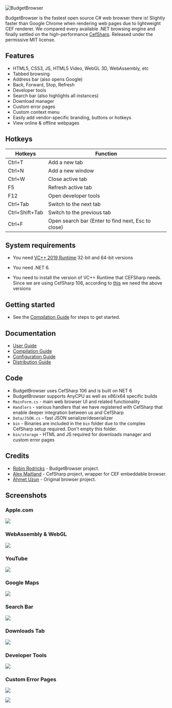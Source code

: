 ![BudgetBrowser](https://github.com/budgetbrowser/BudgetBrowser/raw/master/images/logo3.png)

BudgetBrowser is the fastest open source C# web browser there is! Slightly faster than Google Chrome when rendering web pages due to lightweight CEF renderer. We compared every available .NET browsing engine and finally settled on the high-performance [CefSharp](https://github.com/cefsharp/CefSharp/). Released under the permissive MIT license.

## Features

- HTML5, CSS3, JS, HTML5 Video, WebGL 3D, WebAssembly, etc
- Tabbed browsing
- Address bar (also opens Google)
- Back, Forward, Stop, Refresh
- Developer tools
- Search bar (also highlights all instances)
- Download manager
- Custom error pages
- Custom context menu
- Easily add vendor-specific branding, buttons or hotkeys
- View online & offline webpages

## Hotkeys

Hotkeys | Function
------------ | -------------
Ctrl+T		| Add a new tab
Ctrl+N		| Add a new window
Ctrl+W		| Close active tab
F5			| Refresh active tab
F12			| Open developer tools
Ctrl+Tab	| Switch to the next tab
Ctrl+Shift+Tab	| Switch to the previous tab
Ctrl+F		| Open search bar (Enter to find next, Esc to close)


## System requirements

- You need [VC++ 2019 Runtime](https://aka.ms/vs/17/release/vc_redist.x64.exe) 32-bit and 64-bit versions

- You need .NET 6.

- You need to install the version of VC++ Runtime that CEFSharp needs. Since we are using CefSharp 106, according to [this](https://github.com/cefsharp/CefSharp/#release-branches) we need the above versions


## Getting started

- See the [Compilation Guide](docs/Compilation.md) for steps to get started.


## Documentation

- [User Guide](docs/Users.md)
- [Compilation Guide](docs/Compilation.md)
- [Configuration Guide](docs/Configuration.md)
- [Distribution Guide](docs/Distribution.md)


## Code

- BudgetBrowser uses CefSharp 106 and is built on NET 6
- BudgetBrowser supports AnyCPU as well as x86/x64 specific builds
- `MainForm.cs` - main web browser UI and related functionality
- `Handlers` - various handlers that we have registered with CefSharp that enable deeper integration between us and CefSharp
- `Data/JSON.cs` - fast JSON serializer/deserializer
- `bin` - Binaries are included in the `bin` folder due to the complex CefSharp setup required. Don't empty this folder.
- `bin/storage` - HTML and JS required for downloads manager and custom error pages

## Credits

- [Robin Rodricks](https://github.com/robinrodricks) - BudgetBrowser project.
- [Alex Maitland](https://github.com/amaitland) - CefSharp project, wrapper for CEF embeddable browser.
- [Ahmet Uzun](https://github.com/postacik) - Original browser project.

## Screenshots

### Apple.com

![](https://github.comhttps://github.com/KarmaScripter/BudgetBrowser/BudgetBrowser/raw/master/images/1.png)

### WebAssembly & WebGL

![](https://github.com/KarmaScripter/BudgetBrowser/BudgetBrowser/raw/master/images/5.png)

### YouTube

![](https://github.com/KarmaScripter/BudgetBrowser/BudgetBrowser/raw/master/images/6.png)

### Google Maps

![](https://github.com/KarmaScripter/BudgetBrowser/BudgetBrowser/raw/master/images/2.png)

### Search Bar

![](https://github.com/KarmaScripter/BudgetBrowser/BudgetBrowser/raw/master/images/search.png)

### Downloads Tab

![](https://github.com/KarmaScripter/BudgetBrowser/BudgetBrowser/raw/master/images/3.png)

### Developer Tools

![](https://github.com/KarmaScripter/BudgetBrowser/udgetBrowser/raw/master/images/4.png)

### Custom Error Pages

![](https://github.com/KarmaScripter/BudgetBrowser/BudgetBrowser/raw/master/images/error1.png)

![](https://github.com/KarmaScripter/BudgetBrowser/BudgetBrowser/raw/master/images/error2.png)


